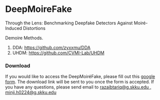# DeepMoireFake
Through the Lens: Benchmarking Deepfake Detectors Against Moiré-Induced Distortions

Demoire Methods.

1) DDA: https://github.com/zyxxmu/DDA
2) UHDM: https://github.com/CVMI-Lab/UHDM


### Download

If you would like to access the DeepMoiréFake, please fill out this [google form](https://forms.gle/QVrEyB5FtyT9Qgke7). The download link will be sent to you once the form is accepted. If you have any questions, please send email to [razaibtariq@g.skku.edu , minji.h0224@g.skku.edu]()
